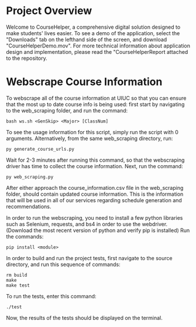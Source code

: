 # Project Overview
Welcome to CourseHelper, a comprehensive digital solution designed to make students' lives easier. To see a demo of the application, select the "Downloads" tab
on the lefthand side of the screen, and download "CourseHelperDemo.mov". For more technical information about application design and implementation, please read
the "CourseHelperReport attached to the repository.


# Webscrape Course Information
To webscrape all of the course information at UIUC so that you can ensure that the most up to date course info is being used:
first start by navigating to the web_scraping folder, and run the command:
```
bash ws.sh <GenSkip> <Major> [ClassNum]
```
To see the usage information for this script, simply run the script with 0 arguments.
Alternatively, from the same web_scraping directory, run:
```
py generate_course_urls.py
```
Wait for 2-3 minutes after running this command, so that the webscraping driver has time to collect the course information. Next, run the command:
```
py web_scraping.py
```
After either approach the course_information.csv file in the web_scraping folder, should contain updated course information. This is the information that will be used in all of our services regarding schedule generation and recommendations.

In order to run the webscraping, you need to install a few python libraries such as Selenium, requests, and bs4 in order to use the webdriver. (Download the most recent version of python and verify pip is installed) Run the commands:
```
pip install <module>
```

In order to build and run the project tests, first navigate to the source directory, and run this sequence of commands:
```
rm build
make 
make test
```
To run the tests, enter this command:
```
./test
```
Now, the results of the tests should be displayed on the terminal. 
